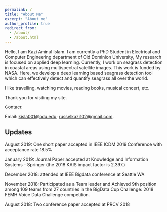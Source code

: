 ```yaml
---
permalink: /
title: "About Me"
excerpt: "About me"
author_profile: true
redirect_from: 
  - /about/
  - /about.html
---
```


Hello, I am Kazi Aminul Islam. I am currently a PhD Student in Electrical and Computer Engineering department of Old Dominion University, My research is focused on applied deep learning. Currently, I work on seagrass detection in coastal areas using multispectral satellite images. This work is funded by NASA. Here, we develop a deep learning based seagrass detection tool which can effectively detect and quantify seagrass all over the world. 

I like travelling, watching movies, reading books, musical concert, etc. 

Thank you for visiting my site.

Contact:

Email: kisla001@odu.edu; russelkazi102@gmail.com.



Updates
------
August 2019: One short paper accepted in IEEE ICDM 2019 Conference with acceptance rate 18.5% 

January 2019: Journal Paper accepted at Knowledge and Information Systems - Springer (the 2018 KAIS impact factor is 2.397.)

December 2018: attended at IEEE Bigdata conference at Seattle WA

November 2018: Participated as a Team leader and Achieved 9th position among 109 teams from 27 countries in the BigData Cup Challenge: 2018 FEMH Voice Data Challenge competition. 

August 2018: Two conference paper accepted at PRCV 2018





